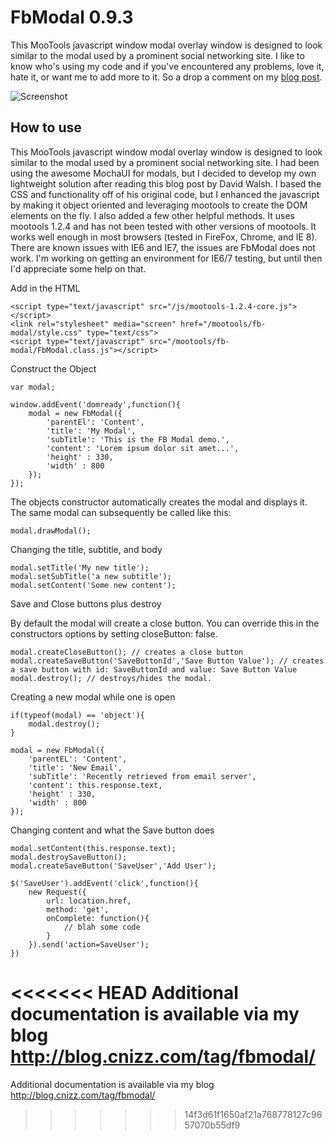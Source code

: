 FbModal 0.9.3
===============================
This MooTools javascript window modal overlay window is designed to look similar to the modal used by a prominent social networking site.  I like to know who's using my code and if you've encountered any problems, love it, hate it, or want me to add more to it.  So a drop a comment on my <a href="http://blog.cnizz.com/tag/fbmodal/">blog post</a>.

![Screenshot](http://www.cnizz.com/mootools/fb-modal/fbmodal.png)


How to use
----------------------

This MooTools javascript window modal overlay window is designed to look similar to the modal used by a prominent social networking site. 
I had been using the awesome MochaUI for modals, but I decided to develop my own lightweight solution after reading this blog post by David Walsh. 
I based the CSS and functionality off of his original code, but I enhanced the javascript by making it object oriented and leveraging mootools 
to create the DOM elements on the fly. I also added a few other helpful methods. It uses mootools 1.2.4 and has not been tested with other 
versions of mootools. It works well enough in most browsers (tested in FireFox, Chrome, and IE 8).  There are known issues with IE6 and IE7, the 
issues are FbModal does not work.  I'm working on getting an environment for IE6/7 testing, but until then I'd appreciate some help on that.

Add in the HTML

	<script type="text/javascript" src="/js/mootools-1.2.4-core.js"></script>
	<link rel="stylesheet" media="screen" href="/mootools/fb-modal/style.css" type="text/css">
	<script type="text/javascript" src="/mootools/fb-modal/FbModal.class.js"></script>

Construct the Object

	var modal;
			 
	window.addEvent('domready',function(){
		modal = new FbModal({
			'parentEl': 'Content',
			'title': 'My Modal',
			'subTitle': 'This is the FB Modal demo.',
			'content': 'Lorem ipsum dolor sit amet...',
			'height' : 330,
			'width' : 800
		});
	});

The objects constructor automatically creates the modal and displays it. The same modal can subsequently be called like this:

	modal.drawModal();

Changing the title, subtitle, and body

	modal.setTitle('My new title');
	modal.setSubTitle('a new subtitle');
	modal.setContent('Some new content');

Save and Close buttons plus destroy

By default the modal will create a close button. You can override this in the constructors options by setting closeButton: false.


	modal.createCloseButton(); // creates a close button
	modal.createSaveButton('SaveButtonId','Save Button Value'); // creates a save button with id: SaveButtonId and value: Save Button Value
	modal.destroy(); // destroys/hides the modal.

Creating a new modal while one is open


	if(typeof(modal) == 'object'){
		modal.destroy();
	}
 
	modal = new FbModal({
		'parentEL': 'Content',
		'title': 'New Email',
		'subTitle': 'Recently retrieved from email server',
		'content': this.response.text,
		'height' : 330,
		'width' : 800
	});

Changing content and what the Save button does

	modal.setContent(this.response.text);
	modal.destroySaveButton();
	modal.createSaveButton('SaveUser','Add User');
 
	$('SaveUser').addEvent('click',function(){
		new Request({
		    url: location.href,
		    method: 'get',
		    onComplete: function(){
				// blah some code
		    }
		}).send('action=SaveUser');
	})
		
<<<<<<< HEAD
Additional documentation is available via my blog http://blog.cnizz.com/tag/fbmodal/
=======
Additional documentation is available via my blog <a href="http://blog.cnizz.com/tag/fbmodal/">http://blog.cnizz.com/tag/fbmodal/</a>
>>>>>>> 14f3d61f1650af21a768778127c9657070b55df9
